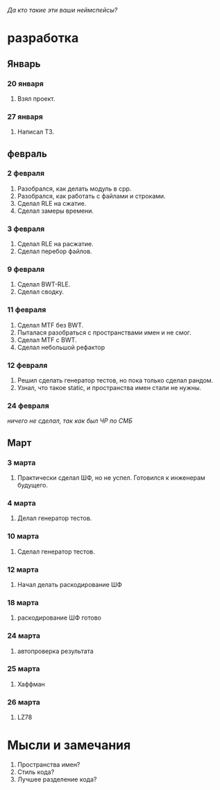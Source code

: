 *Да кто такие эти ваши неймспейсы?*

# разработка
## Январь
### 20 января
 1. Взял проект.
### 27 января
 1. Написал ТЗ.
## февраль
### 2 февраля
 1. Разобрался, как делать модуль в cpp.
 2. Разобрался, как работать с файлами и строками.
 3. Сделал RLE на сжатие.
 4. Сделал замеры времени.
### 3 февраля
 1. Сделал RLE на расжатие.
 2. Сделал перебор файлов.
### 9 февраля
 1. Сделал BWT-RLE.
 2. Сделал сводку.
### 11 февраля
 1. Сделал MTF без BWT.
 2. Пыталася разобраться с пространствами имен и не смог.
 3. Сделал MTF с BWT.
 4. Сделал небольшой рефактор
### 12 февраля
 1. Решил сделать генератор тестов, но пока только сделал рандом. 
 2. Узнал, что такое static, и пространства имен стали не нужны.
### 24 февраля
 *ничего не сделал, так как был ЧР по СМБ*
## Март
### 3 марта
 1. Практически сделал ШФ, но не успел. Готовился к инженерам будущего.
### 4 марта
 1. Делал генератор тестов.
### 10 марта
 1. Сделал генератор тестов.
### 12 марта
 1. Начал делать раскодирование ШФ
### 18 марта
 1. раскодирование ШФ готово
### 24 марта
 1. автопроверка результата
### 25 марта
 1. Хаффман
### 26 марта
 1. LZ78

# Мысли и замечания
1. Пространства имен?
2. Стиль кода?
3. Лучшее разделение кода?